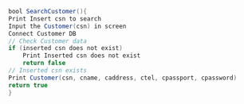 ``` java
bool SearchCustomer(){
Print Insert csn to search
Input the Customer(csn) in screen
Connect Customer DB 
// Check Customer data
if (inserted csn does not exist)
	Print Inserted csn does not exist
	return false
// Inserted csn exists
Print Customer(csn, cname, caddress, ctel, cpassport, cpassword)
return true
}
```
<!--stackedit_data:
eyJoaXN0b3J5IjpbNDcyMzIzMzI5XX0=
-->